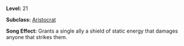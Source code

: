 <!-- TITLE: Song: Static Aura -->
<!-- SUBTITLE:  -->

**Level:** 21

**Subclass:** [Aristocrat](aristrocrat)

**Song Effect:** Grants a single ally a shield of static energy that damages anyone that strikes them.